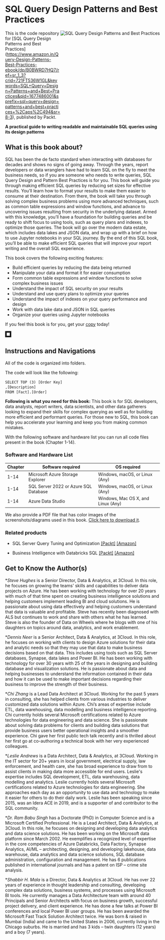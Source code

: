 # SQL Query Design Patterns and Best Practices	

<a href="<Packtpub book link>?utm_source=github&utm_medium=repository&utm_campaign=<13-P ISBN>"><img src="https://static.packt-cdn.com/products/<13-P ISBN>/cover/smaller" alt="SQL Query Design Patterns and Best Practices	
" height="256px" align="right"></a>

This is the code repository for [SQL Query Design Patterns and Best Practices] (https://www.amazon.in/Query-Design-Patterns-Best-Practices-ebook/dp/B0BWRD7HQ7/ref=sr_1_3?crid=721FT536W1GL&keywords=SQL+Query+Design+Patterns+and+Best+Practices&qid=1677486001&sprefix=sql+query+design+patterns+and+best+practices+%2Caps%2C494&sr=8-3), published by Packt.

**A practical guide to writing readable and maintainable SQL queries using its design patterns**

## What is this book about?
SQL has been the de facto standard when interacting with databases for decades and shows no signs of going away. Through the years, report developers or data wranglers have had to learn SQL on the fly to meet the business needs, so if you are someone who needs to write queries, SQL Query Design and Pattern Best Practices is for you.
This book will guide you through making efficient SQL queries by reducing set sizes for effective results. You’ll learn how to format your results to make them easier to consume at their destination. From there, the book will take you through solving complex business problems using more advanced techniques, such as common table expressions and window functions, and advance to uncovering issues resulting from security in the underlying dataset. Armed with this knowledge, you’ll have a foundation for building queries and be ready to shift focus to using tools, such as query plans and indexes, to optimize those queries. The book will go over the modern data estate, which includes data lakes and JSON data, and wrap up with a brief on how to use Jupyter notebooks in your SQL journey.
By the end of this SQL book, you’ll be able to make efficient SQL queries that will improve your report writing and the overall SQL experience.

This book covers the following exciting features: 
* Build efficient queries by reducing the data being returned
* Manipulate your data and format it for easier consumption
* Form common table expressions and window functions to solve complex business issues
* Understand the impact of SQL security on your results
* Understand and use query plans to optimize your queries
* Understand the impact of indexes on your query performance and design
* Work with data lake data and JSON in SQL queries
* Organize your queries using Jupyter notebooks

If you feel this book is for you, get your [copy](https://www.amazon.com/dp/1837633282) today!

<a href="https://www.packtpub.com/?utm_source=github&utm_medium=banner&utm_campaign=GitHubBanner"><img src="https://raw.githubusercontent.com/PacktPublishing/GitHub/master/GitHub.png" alt="https://www.packtpub.com/" border="5" /></a>

## Instructions and Navigations
All of the code is organized into folders.

The code will look like the following:
```
SELECT TOP (3) [Order Key]
,[Description]
FROM [Fact].[Order]
```

**Following is what you need for this book:**
This book is for SQL developers, data analysts, report writers, data scientists, and other data gatherers looking to expand their skills for complex querying as well as for building more efficient and performant queries.
For those new to SQL, this book can help you accelerate your learning and keep you from making common mistakes.

With the following software and hardware list you can run all code files present in the book (Chapter 1-14).

### Software and Hardware List

| Chapter  | Software required                                                                    | OS required                        |
| -------- | -------------------------------------------------------------------------------------| -----------------------------------|
|  1-14	   |   		Microsoft Azure Storage Explorer                                                | Windows, macOS, or Linux (Any)|
|1-14      |      SQL Server 2022 or Azure SQL Database                                           | Windows, macOS, or Linux (Any)|
|1-14      |      Azure Data Studio              			                                            | Windows, Mac OS X, and Linux (Any) |


We also provide a PDF file that has color images of the screenshots/diagrams used in this book. [Click here to download it](https://packt.link/Xxotr).


### Related products <Other books you may enjoy>
* SQL Server Query Tuning and Optimization [[Packt]](<Book link on Packtpub>) [[Amazon]](https://www.amazon.com/dp/1803242620)

* Business Intelligence with Databricks SQL [[Packt]](<Book link on Packtpub>) [[Amazon]](https://www.amazon.com/dp/1803235330)

## Get to Know the Author(s)
**Steve Hughes* is a Senior Director, Data & Analytics, at 3Cloud. In this role, he focuses on growing the teams' skills and capabilities to deliver data projects on Azure. He has been working with technology for over 20 years with much of that time spent on creating business intelligence solutions and helping customers implement leading BI and cloud solutions. He is passionate about using data effectively and helping customers understand that data is valuable and profitable. Steve has recently been diagnosed with ALS but continues to work and share with others what he has learned. Steve is also the founder of Data on Wheels where he blogs with one of his daughters on topics around data, analytics, and work enablement.

**Dennis Neer* is a Senior Architect, Data & Analytics, at 3Cloud. In this role, he focuses on working with clients to design Azure solutions for their data and analytic needs so that they may use that data to make business decisions based on that data. This includes using tools such as SQL Server databases, Synapse, data lakes and Power BI. He has been working with technology for over 30 years with 25 of the years in designing and building database and visualization solutions. He is passionate about data and helping businesses to understand the information contained in their data and how it can be used to make important decisions regarding their business to improve the strength of their business.

**Chi Zhang* is a Lead Data Architect at 3Cloud. Working for the past 5 years in consulting, she has helped clients from various industries to deliver customized data solutions within Azure. Chi’s areas of expertise include ETL, data warehousing, data modelling and business intelligence reporting. Chi currently holds several Microsoft certifications related to Azure technologies for data engineering and data science. She is passionate about solving data problems for clients and building data solutions that provide business users better operational insights and a smoother experience. Chi gave her first public tech talk recently and is thrilled about her first go at co-authoring a technical book with her very experienced colleagues.

**Leslie Andrews* is a Data Architect, Data & Analytics, at 3Cloud. Working in the IT sector for 20+ years in local government, electrical supply, law enforcement, and health care, she has broad experience to draw from to assist clients in making data more accessible for end users. Leslie's expertise includes SQL development, ETL, data warehousing, data modelling and analytics. Leslie currently holds several Microsoft certifications related to Azure technologies for data engineering. She approaches each day as an opportunity to use data and technology to make it easier for others to do their daily work. Leslie has been speaking since 2015, was an Idera ACE in 2019, and is a supporter of and contributor to the SQL community.

**Dr. Ram Babu Singh* has a Doctorate (PhD) in Computer Science and is a Microsoft Certified Professional. He is a Lead Architect, Data & Analytics, at 3Cloud. In this role, he focuses on designing and developing data analytics and data science solutions. He has been working on the Microsoft data platform since March 2002. He exemplifies a recognized level of expertise in the core competencies of Azure Databricks, Data Factory, Synapse Analytics, AI/ML – architecting, designing, and developing lakehouse, data warehouse, data analytics and data science solutions, SQL database administration, configuration and management. He has 6 publications published in international journals and has a patent on ISP – crime site analysis.

**Shabbir H. Mala* is a Director, Data & Analytics at 3Cloud. He has over 22 years of experience in thought leadership and consulting, developing complex data solutions, business systems, and processes using Microsoft BI tools. He currently manages a Data Architecture team with around 40 Principals and Senior Architects with focus on business growth, successful project delivery, and client experience. He has done a few talks at Power BI conferences and local Power BI user groups. He has been awarded the Microsoft Fast Track Solution Architect twice. He was born & raised in Mumbai (India) and came to the United States in 2006, currently living in the Chicago suburbs. He is married and has 3 kids – twin daughters (12 years) and a boy (7 years).	
